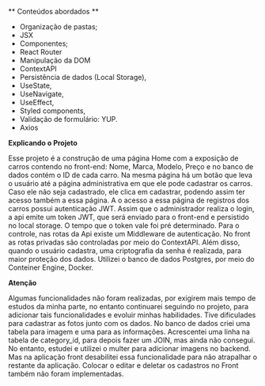  ** Conteúdos abordados **


 - Organização de pastas;
 - JSX
 - Componentes;
 - React Router
 - Manipulação da DOM
 - ContextAPI
 - Persistência de dados (Local Storage),
 - UseState,
 - UseNavigate,
 - UseEffect,
 - Styled components,
 - Validação de formulário: YUP.
 - Axios


**Explicando o Projeto**

Esse projeto é a construção de uma página Home com a exposição de carros contendo no front-end: Nome, Marca, Modelo, Preço e no banco de dados contém o ID de cada carro. Na mesma página há um botão que leva o usuário até a página administrativa em que ele pode cadastrar os carros. Caso ele não seja cadastrado, ele clica em cadastrar, podendo assim ter acesso também a essa página. A o acesso a essa página de registros dos carros possui autenticação JWT. Assim que o administrador realiza o login, a api emite um token JWT, que será enviado para o front-end e persistido no local storage. O tempo que o token vale foi pré determinado. Para o controle, nas rotas da Api existe um Middleware de autenticação. No front as rotas privadas são controladas por meio do ContextAPI. Além disso, quando o usuário cadastra, uma criptografia da senha é realizada, para maior proteção dos dados. Utilizei o banco de dados Postgres, por meio do Conteiner Engine, Docker.

**Atenção**

Algumas funcionalidades não foram realizadas, por exigirem mais tempo de estudos da minha parte, no entanto continuarei seguindo no projeto, para adicionar tais funcionalidades e evoluir minhas habilidades. Tive dificulades para cadastrar as fotos junto com os dados. No banco de dados criei uma tabela para imagem e uma para as informações. Acrescentei uma linha na tabela de category_id, para depois fazer um JOIN, mas ainda não consegui. No entanto, estudei e utilizei o multer para adicionar imagens no backend. Mas na aplicação front desabilitei essa funcionalidade para não atrapalhar o restante da aplicação. Colocar o editar e deletar os cadastros no Front também não foram implementadas.


